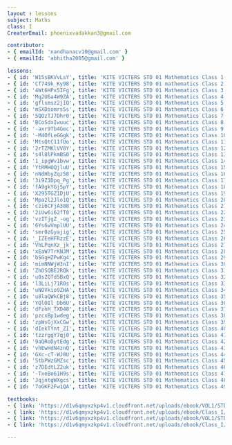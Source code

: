 ```yaml
--- 
layout : lessons 
subject: Maths
class: I
CreaterEmail: phoenixvadakkan3@gmail.com

contributor: 
- { emailId: 'nandhanacv10@gmail.com' }
- { emailId: 'abhitha2005@gmail.com' }

lessons: 
- { id: 'W15sBKVvLsY', title: 'KITE VICTERS STD 01 Mathematics Class 1(First Bell-ഫസ്റ്റ് ബെല്‍)' }
- { id: 'Cf749k_Ky98', title: 'KITE VICTERS STD 01 mathematics Class 2 (First Bell-ഫസ്റ്റ് ബെല്‍)' }
- { id: '4Wt6HPx5IFg', title: 'KITE VICTERS STD 01 Mathematics Class 3 (First Bell-ഫസ്റ്റ് ബെല്‍)' }
- { id: 'Mq2U6a4W9ZA', title: 'KITE VICTERS STD 01 Mathematics Class 4 (First Bell-ഫസ്റ്റ് ബെല്‍)' }
- { id: 'gflsmsz2jIQ', title: 'KITE VICTERS STD 01 Mathematics Class 5 (First Bell-ഫസ്റ്റ് ബെല്‍)' }
- { id: 'mSXDiomrs5s', title: 'KITE VICTERS STD 01 Mathematics Class 6 (First Bell-ഫസ്റ്റ് ബെല്‍)' }
- { id: '5QOzTJ7Dhr0', title: 'KITE VICTERS STD 01 Mathematics Class 7 (First Bell-ഫസ്റ്റ് ബെല്‍)' }  
- { id: 'BCoSdxIwuuc', title: 'KITE VICTERS STD 01 Mathematics Class 8 (First Bell-ഫസ്റ്റ് ബെല്‍)' }
- { id: '-axr9Tb4Gec', title: 'KITE VICTERS STD 01 Mathematics Class 9 (First Bell-ഫസ്റ്റ് ബെല്‍)' }
- { id: '-M4OfLeGGgk', title: 'KITE VICTERS STD 01 Mathematics Class 10 (First Bell-ഫസ്റ്റ് ബെല്‍)' } 
- { id: 'MtsQtC11fUo', title: 'KITE VICTERS STD 01 Mathematics Class 11 (First Bell-ഫസ്റ്റ് ബെല്‍)' }
- { id: '2rTZMKlVV8Y', title: 'KITE VICTERS STD 01 Mathematics Class 12 (First Bell-ഫസ്റ്റ് ബെല്‍)' }
- { id: 's4l8lPkmBS0', title: 'KITE VICTERS STD 01 Mathematics Class 13 (First Bell-ഫസ്റ്റ് ബെല്‍)' }
- { id: '1_ipgWv1bvw', title: 'KITE VICTERS STD 01 Mathematics Class 14 (First Bell-ഫസ്റ്റ് ബെല്‍)' }
- { id: 'YtRMHOQjluU', title: 'KITE VICTERS STD 01 Mathematics Class 15 (First Bell-ഫസ്റ്റ് ബെല്‍)' }
- { id: 'nNdHbyZqz58', title: 'KITE VICTERS STD 01 Mathematics Class 16 (First Bell-ഫസ്റ്റ് ബെല്‍)' }
- { id: '3i9Z1Dpq_Pg', title: 'KITE VICTERS STD 01 Mathematics Class 17 (First Bell-ഫസ്റ്റ് ബെല്‍)' }
- { id: 'fA9gkYGjSpY', title: 'KITE VICTERS STD 01 Mathematics Class 18 (First Bell-ഫസ്റ്റ് ബെല്‍)' }
- { id: 'X295TGZ1DjU', title: 'KITE VICTERS STD 01 Mathematics Class 19 (First Bell-ഫസ്റ്റ് ബെല്‍)' }
- { id: 'Mpa2l2Jlo1Q', title: 'KITE VICTERS STD 01 Mathematics Class 20 (First Bell-ഫസ്റ്റ് ബെല്‍)' }
- { id: 'czi6CFjA388', title: 'KITE VICTERS STD 01 Mathematics Class 21 (First Bell-ഫസ്റ്റ് ബെല്‍)' }
- { id: '2iUw6i62fT0', title: 'KITE VICTERS STD 01 Mathematics Class 22 (First Bell-ഫസ്റ്റ് ബെല്‍)' }
- { id: 'vzITjgZ_-og', title: 'KITE VICTERS STD 01 Mathematics Class 23 (First Bell-ഫസ്റ്റ് ബെല്‍)' }
- { id: '6Ys6wVmplUU', title: 'KITE VICTERS STD 01 Mathematics Class 24 (First Bell-ഫസ്റ്റ് ബെല്‍)' }
- { id: 'smr0zGyajig', title: 'KITE VICTERS STD 01 Mathematics Class 25 (First Bell-ഫസ്റ്റ് ബെല്‍)' }
- { id: '_IZEeHFRzzE', title: 'KITE VICTERS STD 01 Mathematics Class 26 (First Bell-ഫസ്റ്റ് ബെല്‍)' }
- { id: 'VhLPqnXz_jk', title: 'KITE VICTERS STD 01 Mathematics Class 27 (First Bell-ഫസ്റ്റ് ബെല്‍)' }
- { id: 'xEaW7TrKNJM', title: 'KITE VICTERS STD 01 Mathematics Class 28 (First Bell-ഫസ്റ്റ് ബെല്‍)' }
- { id: 'bSGgHZPwKg4', title: 'KITE VICTERS STD 01 Mathematics Class 29 (First Bell-ഫസ്റ്റ് ബെല്‍)' }
- { id: 'mimNNWjW3nI', title: 'KITE VICTERS STD 01 Mathematics Class 30 (First Bell-ഫസ്റ്റ് ബെല്‍)' }
- { id: 'ZhDSQBE2RQk', title: 'KITE VICTERS STD 01 Mathematics Class 31 (First Bell-ഫസ്റ്റ് ബെല്‍)' }
- { id: 'u0sZQTd5BxQ', title: 'KITE VICTERS STD 01 Mathematics Class 32 (First Bell-ഫസ്റ്റ് ബെല്‍)' }
- { id: 'l3LiLj71R0s', title: 'KITE VICTERS STD 01 Mathematics Class 33 (First Bell-ഫസ്റ്റ് ബെല്‍)' }
- { id: 'uNOVkio9ZHA', title: 'KITE VICTERS STD 01 Mathematics Class 34 (First Bell-ഫസ്റ്റ് ബെല്‍)' }
- { id: 'u8laQWkCBj8', title: 'KITE VICTERS STD 01 Mathematics Class 35 (First Bell-ഫസ്റ്റ് ബെല്‍)' }
- { id: 'YQlOIl_Db6U', title: 'KITE VICTERS STD 01 Mathematics Class 36 (First Bell-ഫസ്റ്റ് ബെല്‍)' }
- { id: 'dFzhH_TXD48', title: 'KITE VICTERS STD 01 Mathematics Class 37 (First Bell-ഫസ്റ്റ് ബെല്‍)' }
- { id: 'pzcxBp1wdeg', title: 'KITE VICTERS STD 01 Mathematics Class 38 (First Bell-ഫസ്റ്റ് ബെല്‍)' }
- { id: 'zpWsGjXxCGw', title: 'KITE VICTERS STD 01 Mathematics Class 39 (First Bell-ഫസ്റ്റ് ബെല്‍)' }
- { id: 'dIekTYnt_ZI', title: 'KITE VICTERS STD 01 Mathematics Class 40 (First Bell-ഫസ്റ്റ് ബെല്‍)' }
- { id: 'tzzrggY7qj0', title: 'KITE VICTERS STD 01 Mathematics Class 41 (First Bell-ഫസ്റ്റ് ബെല്‍)' }
- { id: '9aQRoDytEdg', title: 'KITE VICTERS STD 01 Mathematics Class 42 (First Bell-ഫസ്റ്റ് ബെല്‍)' }
- { id: 'vhEwHdN4znQ', title: 'KITE VICTERS STD 01 Mathematics Class 43 (First Bell-ഫസ്റ്റ് ബെല്‍)' }
- { id: 'GXc-cT-WJ0U', title: 'KITE VICTERS STD 01 Mathematics Class 44 (First Bell-ഫസ്റ്റ് ബെല്‍)' }
- { id: '5tbPWzGMZsc', title: 'KITE VICTERS STD 01 Mathematics Class 45 (First Bell-ഫസ്റ്റ് ബെല്‍)' }
- { id: 'z7DEdtLZ2uk', title: 'KITE VICTERS STD 01 Mathematics Class 46 (First Bell-ഫസ്റ്റ് ബെല്‍)' }
- { id: '-TxeBo61H9s', title: 'KITE VICTERS STD 01 Mathematics Class 47 (First Bell-ഫസ്റ്റ് ബെല്‍)' }
- { id: 'JqjntgWXgcs', title: 'KITE VICTERS STD 01 Mathematics Class 48 (First Bell-ഫസ്റ്റ് ബെല്‍)' }
- { id: '7oGKF2Fw1QA', title: 'KITE VICTERS STD 01 Mathematics Class 49 (First Bell-ഫസ്റ്റ് ബെല്‍)' }

textbooks:
- { link: 'https://d1v6qmyxzkp4v1.cloudfront.net/uploads/ebook/VOL1/STD1/MathsEnglish/MathsEnglish.pdf', title: 'mathematics part -1' , medium: 'English' }
- { link: 'https://d1v6qmyxzkp4v1.cloudfront.net/uploads/ebook/Class_I/Maths_Eng_VolII/1-64.pdf', title: 'mathematics Part -2' , medium: 'English' }
- { link: 'https://d1v6qmyxzkp4v1.cloudfront.net/uploads/ebook/VOL1/STD1/MathsMalayalam/MathsMalayalam.pdf ', title: 'mathematics Part -1' , medium: 'Malayalam' }
- { link: 'https://d1v6qmyxzkp4v1.cloudfront.net/uploads/ebook/Class_I/Maths_Mal_VolII/73-136.pdf', title: 'mathematics Part -2' , medium: 'Malayalam' }

---
```

